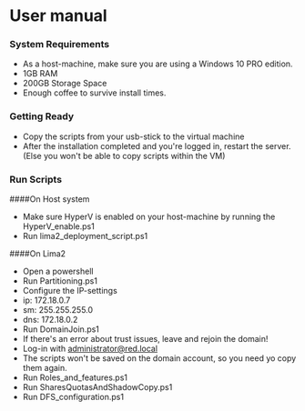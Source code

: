 # User manual

### System Requirements

- As a host-machine, make sure you are using a Windows 10 PRO edition.
- 1GB RAM
- 200GB Storage Space
- Enough coffee to survive install times.

### Getting Ready

- Copy the scripts from your usb-stick to the virtual machine
 - After the installation completed and you're logged in, restart the server. (Else you won't be able to copy scripts within the VM)

### Run Scripts

####On Host system
- Make sure HyperV is enabled on your host-machine by running the HyperV_enable.ps1
- Run lima2_deployment_script.ps1

####On Lima2
- Open a powershell
- Run Partitioning.ps1
- Configure the IP-settings
 - ip: 172.18.0.7
 - sm: 255.255.255.0
 - dns: 172.18.0.2
- Run DomainJoin.ps1
 - If there's an error about trust issues, leave and rejoin the domain!
- Log-in with administrator@red.local
 - The scripts won't be saved on the domain account, so you need yo copy them again.
- Run Roles_and_features.ps1
- Run SharesQuotasAndShadowCopy.ps1
- Run DFS_configuration.ps1

